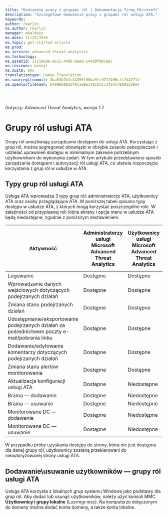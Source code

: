 ```yaml
---
title: "Kończenie pracy z grupami ról | Dokumentacja firmy Microsoft"
description: "Szczegółowe omówienie pracy z grupami ról usługi ATA."
keywords: 
author: rkarlin
ms.author: rkarlin
manager: mbaldwin
ms.date: 11/23/2016
ms.topic: get-started-article
ms.prod: 
ms.service: advanced-threat-analytics
ms.technology: 
ms.assetid: 3715b69e-e631-449b-9aed-144d0f9bcee7
ms.reviewer: bennyl
ms.suite: ems
translationtype: Human Translation
ms.sourcegitcommit: 3ba53b7b1c34359f00da9fc9717496cfc7d4271d
ms.openlocfilehash: b49906802bf0cae86178cbdcc34e4178691d39e4


---
```


*Dotyczy: Advanced Threat Analytics, wersja 1.7*




# <a name="ata-role-groups"></a>Grupy ról usługi ATA

Grupy ról umożliwiają zarządzanie dostępem do usługi ATA. Korzystając z grup ról, można segregować obowiązki w obrębie zespołu zabezpieczeń i udzielać uprawnień dostępu w minimalnym zakresie potrzebnym użytkownikom do wykonania zadań. W tym artykule przedstawiono sposób zarządzania dostępem i autoryzacji ról usługi ATA, co ułatwia rozpoczęcie korzystania z grup ról w usłudze w ATA.
## <a name="types-of-ata-role-groups"></a>Typy grup ról usługi ATA 

Usługa ATA wprowadza 3 typy grup ról: administratorzy ATA, użytkownicy ATA oraz osoby przeglądające ATA. W poniższej tabeli opisano typy dostępu w usłudze ATA, z których mogą korzystać poszczególne role. W zależności od przypisanej roli różne ekrany i opcje menu w usłudze ATA będą niedostępne, zgodnie z poniższym zestawieniem:

|Aktywność |Administratorzy usługi Microsoft Advanced Threat Analytics|Użytkownicy usługi Microsoft Advanced Threat Analytics|Osoby przeglądające usługę Microsoft Advanced Threat Analytics|
|----|----|----|----|
|Logowanie|Dostępne|Dostępne|Dostępne|
|Wprowadzanie danych wejściowych dotyczących podejrzanych działań|Dostępne|Dostępne|Niedostępne|
|Zmiana stanu podejrzanych działań|Dostępne|Dostępne|Niedostępne|
|Udostępnianie/eksportowanie podejrzanych działań za pośrednictwem poczty e-mail/pobrania linku|Dostępne|Dostępne|Niedostępne|
|Dodawanie/edytowanie komentarzy dotyczących podejrzanych działań|Dostępne|Dostępne|Niedostępne|
|Zmiana stanu alertów monitorowania|Dostępne|Dostępne|Niedostępne|
|Aktualizacja konfiguracji usługi ATA|Dostępne|Niedostępne|Niedostępne|
|Brama — dodawanie|Dostępne|Niedostępne|Niedostępne|
|Brama — usuwanie |Dostępne|Niedostępne|Niedostępne|
|Monitorowane DC — dodawanie |Dostępne|Niedostępne|Niedostępne|
|Monitorowane DC — usuwanie|Dostępne|Niedostępne|Niedostępne|

W przypadku próby uzyskania dostępu do strony, która nie jest dostępna dla danej grupy ról, użytkownicy zostaną przekierowani do nieautoryzowanej strony usługi ATA. 

## <a name="add-remove-users---ata-role-groups"></a>Dodawanie\usuwanie użytkowników — grupy ról usługi ATA 

Usługa ATA korzysta z lokalnych grup systemu Windows jako podstawy dla grup ról. Aby dodać lub usunąć użytkowników, należy użyć konsoli MMC **Użytkownicy i grupy lokalne** (Lusrmgr.msc). Na komputerze dołączonym do domeny można dodać konta domeny, a także konta lokalne. 




<!--HONumber=Nov16_HO4-->


